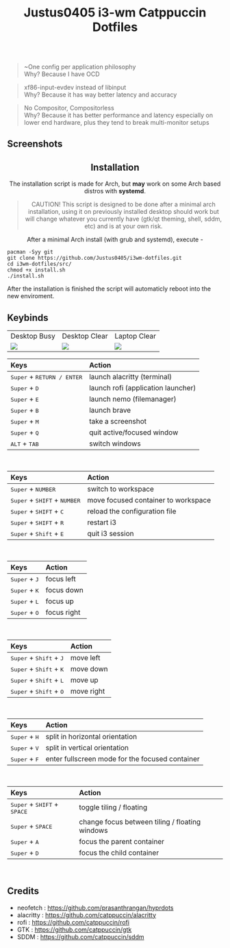 <div align = center><h1>Justus0405 i3-wm Catppuccin Dotfiles</h1><br><br>
<div align = left>
 
> ~One config per application philosophy <br>
> Why? Because I have OCD

> xf86-input-evdev instead of libinput <br> 
> Why? Because it has way better latency and accuracy

> No Compositor, Compositorless <br>
> Why? Because it has better performance and latency especially on lower end hardware, plus they tend to break multi-monitor setups

## Screenshots

<div align="center"><table><tr><td>Desktop Busy</td><td>Desktop Clear</td><td>Laptop Clear</td></tr><tr><td>
<img src="https://github.com/Justus0405/i3wm-dotfiles/assets/143542687/d4c5504f-49e9-438c-a139-1564b8d4bb35"/></td><td>
<img src="https://github.com/Justus0405/i3wm-dotfiles/assets/143542687/e5713d05-7c7c-4e3b-904e-1fc28fe1ab9d"/></td><td>
<img src="https://github.com/Justus0405/i3wm-dotfiles/assets/143542687/0261a05d-3c34-4484-8043-532ed8683106"/></td></tr>

## Installation

The installation script is made for Arch, but **may** work on some Arch based distros with **systemd**.

> CAUTION!
> This script is designed to be done after a minimal arch installation, using it on previously installed desktop should work but will change whatever you currently have (gtk/qt theming, shell, sddm, etc) and is at your own risk.

After a minimal Arch install (with grub and systemd), execute -

<div align = left>

```shell
pacman -Syy git
git clone https://github.com/Justus0405/i3wm-dotfiles.git
cd i3wm-dotfiles/src/
chmod +x install.sh
./install.sh
```

<div align = left>

After the installation is finished the script will automaticly reboot into the new enviroment.

## Keybinds

| Keys | Action |
| :--  | :-- |
| <kbd>Super</kbd> + <kbd>RETURN / ENTER</kbd> | launch alacritty (terminal)
| <kbd>Super</kbd> + <kbd>D</kbd> | launch rofi (application launcher)
| <kbd>Super</kbd> + <kbd>E</kbd> | launch nemo (filemanager)
| <kbd>Super</kbd> + <kbd>B</kbd> | launch brave
| <kbd>Super</kbd> + <kbd>M</kbd> | take a screenshot
| <kbd>Super</kbd> + <kbd>Q</kbd> | quit active/focused window
| <kbd>ALT</kbd> + <kbd>TAB</kbd> | switch windows

<br>

| Keys | Action |
| :--  | :-- |
| <kbd>Super</kbd> + <kbd>NUMBER</kbd> | switch to workspace
| <kbd>Super</kbd> + <kbd>SHIFT</kbd> + <kbd>NUMBER</kbd> | move focused container to workspace
| <kbd>Super</kbd> + <kbd>SHIFT</kbd> + <kbd>C</kbd> | reload the configuration file
| <kbd>Super</kbd> + <kbd>SHIFT</kbd> + <kbd>R</kbd> | restart i3
| <kbd>Super</kbd> + <kbd>Shift</kbd> + <kbd>E</kbd> | quit i3 session

<br>

| Keys | Action |
| :--  | :-- |
| <kbd>Super</kbd> + <kbd>J</kbd> | focus left
| <kbd>Super</kbd> + <kbd>K</kbd> | focus down
| <kbd>Super</kbd> + <kbd>L</kbd> | focus up
| <kbd>Super</kbd> + <kbd>O</kbd> | focus right

<br>

| Keys | Action |
| :--  | :-- |
| <kbd>Super</kbd> + <kbd>Shift</kbd> + <kbd>J</kbd> | move left
| <kbd>Super</kbd> + <kbd>Shift</kbd> + <kbd>K</kbd> | move down
| <kbd>Super</kbd> + <kbd>Shift</kbd> + <kbd>L</kbd> | move up
| <kbd>Super</kbd> + <kbd>Shift</kbd> + <kbd>O</kbd> | move right

<br>

| Keys | Action |
| :--  | :-- |
| <kbd>Super</kbd> + <kbd>H</kbd> | split in horizontal orientation
| <kbd>Super</kbd> + <kbd>V</kbd> | split in vertical orientation
| <kbd>Super</kbd> + <kbd>F</kbd> | enter fullscreen mode for the focused container

<br>

| Keys | Action |
| :--  | :-- |
| <kbd>Super</kbd> + <kbd>SHIFT</kbd> + <kbd>SPACE</kbd> | toggle tiling / floating
| <kbd>Super</kbd> + <kbd>SPACE</kbd> | change focus between tiling / floating windows
| <kbd>Super</kbd> + <kbd>A</kbd> | focus the parent container
| <kbd>Super</kbd> + <kbd>D</kbd> | focus the child container

<br>
<div align = left>

## Credits

 - neofetch : https://github.com/prasanthrangan/hyprdots
 - alacritty : https://github.com/catppuccin/alacritty
 - rofi : https://github.com/catppuccin/rofi
 - GTK : https://github.com/catppuccin/gtk
 - SDDM : https://github.com/catppuccin/sddm
